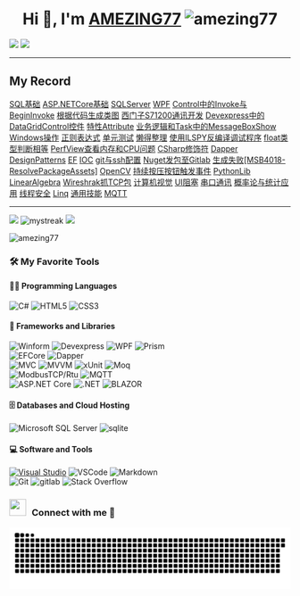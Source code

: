 <h1 align="center">Hi 👋, I'm 
  <a href="https://100rabhcsmc.github.io/Me.io/" target="blank">AMEZING77</a>  
  <!--界面浏览数显示-->
  <img src="https://komarev.com/ghpvc/?username=amezing77&label=Profile%20views&color=0e75b6&style=flat" alt="amezing77" /> 
</h1>

<!--horizontal divider(gradiant)-->
<img src="https://user-images.githubusercontent.com/73097560/115834477-dbab4500-a447-11eb-908a-139a6edaec5c.gif">
<!--修仙图-->
<img src="https://github-immortality.vercel.app/api?username=AMEZING77" />

---
## My Record
[SQL基础](MYRECORDS\20241108--SQL基础.md)
[ASP.NETCore基础](MYRECORDS\20241130--ASPNETCore.md)
[SQLServer](MYRECORDS\20241219--SQLSERVER.md)
[WPF](MYRECORDS\20241229--WPF.md)
[Control中的Invoke与BeginInvoke](MYRECORDS\20250109--Control中的Invoke与BeginInvoke.md)
[根据代码生成类图](MYRECORDS\20250114--根据代码生成类图.md)
[西门子S71200通讯开发](MYRECORDS\20250114--西门子S71200通讯开发.md)
[Devexpress中的DataGridControl控件](MYRECORDS\20250114--Devexpress中的DataGridControl控件.md)
[特性Attribute](MYRECORDS\20250116--特性Attribute.md)
[业务逻辑和Task中的MessageBoxShow](MYRECORDS\20250117--业务逻辑和Task中的MessageBoxShow.md)
[Windows操作](MYRECORDS\20250117--Windows操作.md)
[正则表达式](MYRECORDS\20250118--正则表达式.md)
[单元测试](MYRECORDS\20250120--单元测试.md)
[懒得整理](MYRECORDS\20250120--懒得整理.md)
[使用ILSPY反编译调试程序](MYRECORDS\20250120--使用ILSPY反编译调试程序.md)
[float类型判断相等](MYRECORDS\20250120--float类型判断相等.md)
[PerfView查看内存和CPU问题](MYRECORDS\20250120--PerfView查看内存和CPU问题.md)
[CSharp修饰符](MYRECORDS\20250121--CSharp修饰符.md)
[Dapper](MYRECORDS\20250123--Dapper.md)
[DesignPatterns](MYRECORDS\20250123--DesignPatterns.md)
[EF](MYRECORDS\20250123--EF.md)
[IOC](MYRECORDS\20250123--IOC.md)
[git与ssh配置](MYRECORDS\20250124--git与ssh配置.md)
[Nuget发包至Gitlab](MYRECORDS\20250220--Nuget发包至Gitlab.md)
[生成失败[MSB4018-ResolvePackageAssets]](MYRECORDS\20250221-生成失败[MSB4018-ResolvePackageAssets].md)
[OpenCV](MYRECORDS\20250224--OpenCV.md)
[持续按压按钮触发事件](MYRECORDS\20250225--持续按压按钮触发事件.md)
[PythonLib](MYRECORDS\20250225--PythonLib.md)
[LinearAlgebra](MYRECORDS\20250226--LinearAlgebra.md)
[Wireshrak抓TCP包](MYRECORDS\20250228--Wireshrak抓TCP包.md)
[计算机视觉](MYRECORDS\20250302--计算机视觉.md)
[UI阻塞](MYRECORDS\20250303--UI阻塞.md)
[串口通讯](MYRECORDS\20250305--串口通讯.md)
[概率论与统计应用](MYRECORDS\20250305--概率论与统计应用.md)
[线程安全](MYRECORDS\20250305--线程安全.md)
[Linq](MYRECORDS\20250305--Linq.md)
[通用技能](MYRECORDS\通用技能.md)
[MQTT](MYRECORDS\MQTT.md)


---
![](https://github-readme-stats.vercel.app/api?username=AMEZING77&show_icons=true&theme=tokyonight)
<img src="https://github-readme-streak-stats.herokuapp.com/?user=AMEZING77&theme=tokyonight" alt="mystreak"/>
![](https://github-readme-stats.vercel.app/api/top-langs/?username=AMEZING77&theme=tokyonight&layout=compact)
<!--成就徽章-->
<img src="https://github-profile-trophy.vercel.app/?username=amezing77" alt="amezing77" />


### 🛠️ My Favorite Tools
#### 👨‍💻 Programming Languages
![C#](https://img.shields.io/badge/C%23-239120.svg?logo=c-sharp&logoColor=white)
![HTML5](https://img.shields.io/badge/HTML5-E34F26.svg?logo=html5&logoColor=white)
![CSS3](https://img.shields.io/badge/CSS3-1572B6.svg?logo=css3&logoColor=white)
#### 🧰 Frameworks and Libraries
![Winform](https://img.shields.io/badge/-Winform-gray?logo=Winform)
![Devexpress](https://img.shields.io/badge/-Devexpress-gray?logo=Devexpress)
![WPF](https://img.shields.io/badge/-WPF-gray?logo=WPF)
![Prism](https://img.shields.io/badge/-Prism-gray?logo=Prism)\
![EFCore](https://img.shields.io/badge/-EFCore-blue?logo=Entity%20framework%20Core)
![Dapper](https://img.shields.io/badge/-Dapper-blue?logo=Dapper)\
![MVC](https://img.shields.io/badge/-MVC-%20?logo=MVC)
![MVVM](https://img.shields.io/badge/-MVVM-%20?logo=MVVM)
![xUnit](https://img.shields.io/badge/-xUnit-%20?logo=xUnit)
![Moq](https://img.shields.io/badge/-Moq-%20?logo=Moq)\
![ModbusTCP/Rtu](https://img.shields.io/badge/-ModbusTCP%2FRtu-%20orange?logo=ModbusTCP)
![MQTT](https://img.shields.io/badge/-MQTT-%20orange?logo=ModbusTCP)\
![ASP.NET Core](https://img.shields.io/badge/-ASP.NETCore-%20purple?style=for-the-badge&logo=ASP)
![.NET](https://img.shields.io/badge/.NET-512BD4?style=for-the-badge&logo=dotnet&logoColor=white)
![BLAZOR](https://img.shields.io/badge/Blazor-512BD4?style=for-the-badge&logo=blazor&logoColor=white)
#### 🗄️ Databases and Cloud Hosting
![Microsoft SQL Server](https://img.shields.io/badge/SQL-Server-CC2927?logo=microsoft-sql-server&logoColor=white)
![sqlite](https://img.shields.io/badge/sqlite-07405e.svg?logo=sqlite&logoColor=white)

#### 💻 Software and Tools
[![Visual Studio](https://badgen.net/badge/icon/visualstudio?icon=visualstudio&label)](https://visualstudio.microsoft.com)
![VSCode](https://img.shields.io/badge/VSCode-007ACC?logo=visual-studio-code&logoColor=white)
![Markdown](https://img.shields.io/badge/Markdown-000000.svg?logo=markdown&logoColor=white)\
![Git](https://img.shields.io/badge/Git-black?logo=git)
![gitlab](https://img.shields.io/badge/Gitlab-330f63.svg?logo=gitlab&logoColor=white)
![Stack Overflow](https://img.shields.io/badge/-Stack%20Overflow-FE7A16?logo=stack-overflow&logoColor=white)

<h3 align="left" > <img src="https://media.giphy.com/media/iY8CRBdQXODJSCERIr/giphy.gif" width="30" height="30" style="margin-right: 10px;">Connect with me 🤝 </h3>
<!-- Snake Code Contribution Map 贪吃蛇代码贡献图 -->
<picture>
  <source media="(prefers-color-scheme: light)" srcset="https://github.com/AMEZING77/AMEZING77/blob/output/github-contribution-grid-snake.svg" />
  <source media="(prefers-color-scheme: dark)" srcset="https://github.com/AMEZING77/AMEZING77/blob/output/github-contribution-grid-snake-dark.svg" />
  <img alt="github-snake" src="https://github.com/AMEZING77/AMEZING77/blob/output/github-contribution-grid-snake-dark.svg" />
</picture>
</div>









